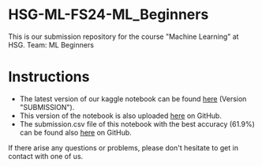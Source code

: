 # HSG-ML-FS24-ML_Beginners
This is our submission repository for the course "Machine Learning" at HSG.
Team: ML Beginners

# Instructions
* The latest version of our kaggle notebook can be found [here](https://www.kaggle.com/code/jonaslnzlinger/final) (Version "SUBMISSION").
* This version of the notebook is also uploaded [here](https://github.com/jonaslanzlinger/HSG-ML-FS24-ML_Beginners/blob/main/notebook.ipynb) on GitHub.
* The submission.csv file of this notebook with the best accuracy (61.9%) can be found also [here](https://github.com/jonaslanzlinger/HSG-ML-FS24-ML_Beginners/blob/main/submission.csv) on GitHub.

If there arise any questions or problems, please don't hesitate to get in contact with one of us.
